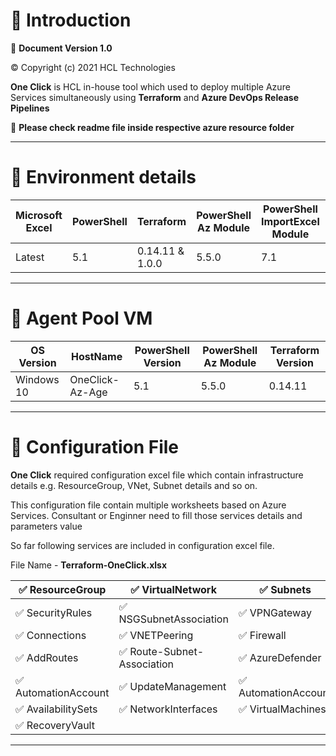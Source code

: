 # :pushpin: Introduction  
:open_file_folder: **Document Version 1.0**

:copyright: Copyright (c) 2021 HCL Technologies

**One Click** is HCL in-house tool which used to deploy multiple Azure Services simultaneously using **Terraform** and **Azure DevOps Release Pipelines**

:rocket: **Please check readme file inside respective azure resource folder**

---

# :pushpin: Environment details

| Microsoft Excel | PowerShell | Terraform | PowerShell Az Module | PowerShell ImportExcel Module | Agent Pool VM |                                  
| ---- | ---- | ---- | ---- | ----- | ---- |
| Latest | 5.1 | 0.14.11 & 1.0.0 | 5.5.0 | 7.1 | Windows 10 |

---

# :pushpin: Agent Pool VM

| **OS Version** | **HostName** | **PowerShell Version** | **PowerShell Az Module** | **Terraform Version** | 
| ---- | ---- | ---- | ---- | ---- |
| Windows 10 | OneClick-Az-Age | 5.1 | 5.5.0 | 0.14.11 |

---

# :pushpin: Configuration File   

**One Click** required configuration excel file which contain infrastructure details e.g. ResourceGroup, VNet, Subnet details and so on.

This configuration file contain multiple worksheets based on Azure Services. Consultant or Enginner need to fill those services details and parameters value

So far following services are included in configuration excel file.

File Name - **Terraform-OneClick.xlsx**

| :white_check_mark: ResourceGroup | :white_check_mark: VirtualNetwork | :white_check_mark: Subnets | :white_check_mark: NSG | 
| ---- | ---- | ---- | ---- |
| :white_check_mark: SecurityRules | :white_check_mark: NSGSubnetAssociation | :white_check_mark: VPNGateway | :white_check_mark: LocalNetworkgateway |
| :white_check_mark: Connections | :white_check_mark: VNETPeering | :white_check_mark: Firewall | :white_check_mark: RouteTable |
| :white_check_mark: AddRoutes | :white_check_mark: Route-Subnet-Association | :white_check_mark: AzureDefender | :white_check_mark: LogAnalytics |
| :white_check_mark: AutomationAccount | :white_check_mark: UpdateManagement | :white_check_mark: AutomationAccount | :white_check_mark: ResourceGroupLock |
| :white_check_mark: AvailabilitySets | :white_check_mark: NetworkInterfaces | :white_check_mark: VirtualMachines | :white_check_mark: Bastion |
| :white_check_mark: RecoveryVault |

---